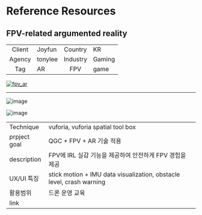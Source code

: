 # Reference Resources

## FPV-related argumented reality

|  |  |  |  | 
| :-: |:--   | :--:  | :--  |
| Client | Joyfun   | Country |  KR  |
| Agency |  tonylee  | Industry | Gaming  |
| Tag | AR | FPV | game | IRL |

[![fpv_ar](https://img.youtube.com/vi/wBL6AupyiOE/0.jpg)](https://www.youtube.com/watch?v=wBL6AupyiOE)

<hr>

![image](https://user-images.githubusercontent.com/42961200/176379423-6ffb9c23-62b9-432b-9e46-6673ee2946fa.png)

![image](https://user-images.githubusercontent.com/42961200/176382708-04c82a5c-0f55-4cf1-8427-7edf15e982a0.png)

|     |   |
| :- | :- |
| Technique | vuforia, vuforia spatial tool box |
| prpject goal| QGC + FPV + AR 기술 적용  |
| description | FPV에 IRL 실감 기능을 제공하여 안전하게 FPV 경험을 제공 |
| UX/UI 특징 | stick motion + IMU data visualization, obstacle level, crash warning |
| 활용범위 | 드론 운영 교육  |
| link |   |
